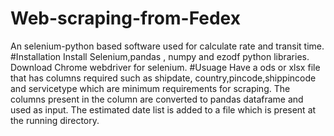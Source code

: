 # Web-scraping-from-Fedex
An selenium-python based software used for calculate rate and transit time.
#Installation
Install Selenium,pandas , numpy and ezodf python libraries.
Download Chrome webdriver for selenium.
#Usuage
Have a ods or xlsx file that has columns required such as shipdate, country,pincode,shippincode and servicetype which are minimum requirements for scraping.
The columns present in the column are converted to pandas dataframe and used as input.
The estimated date list is added to a file which is present at the running directory.
